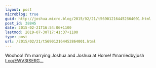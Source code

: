```yaml
---
layout: post
microblog: true
guid: http://joshua.micro.blog/2015/02/21/t569012164452864001.html
post_id: 38845
date: 2015-02-21T16:54:06+1100
lastmod: 2019-07-30T17:41:37+1100
type: post
url: /2015/02/21/t569012164452864001.html
---
```

Woohoo! I'm marrying Joshua and Joshua at Home! #marriedbyjosh [t.co/EWV3tSERG...](http://t.co/EWV3tSERGV)
